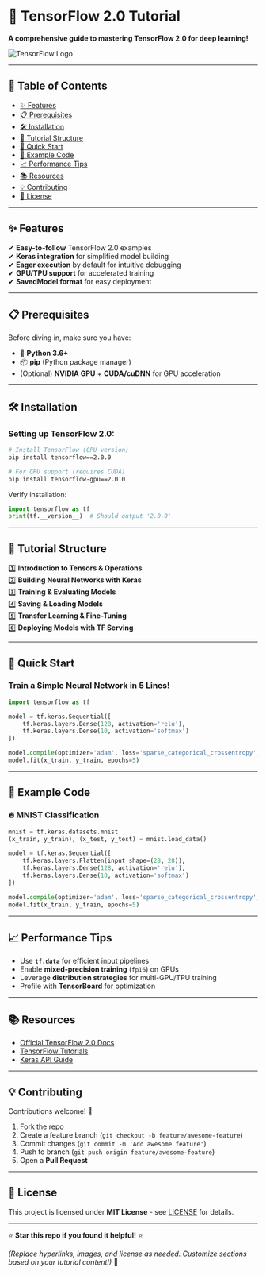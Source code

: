 # 🚀 TensorFlow 2.0 Tutorial 

**A comprehensive guide to mastering TensorFlow 2.0 for deep learning!**  

![TensorFlow Logo](https://www.tensorflow.org/images/tf_logo_social.png)  

---

## 📌 Table of Contents  
- [✨ Features](#-features)  
- [📋 Prerequisites](#-prerequisites)  
- [🛠 Installation](#-installation)  
- [📖 Tutorial Structure](#-tutorial-structure)  
- [🚀 Quick Start](#-quick-start)  
- [🤖 Example Code](#-example-code)  
- [📈 Performance Tips](#-performance-tips)  
- [📚 Resources](#-resources)  
- [💡 Contributing](#-contributing)  
- [📜 License](#-license)  

---

## ✨ Features  
✔ **Easy-to-follow** TensorFlow 2.0 examples  
✔ **Keras integration** for simplified model building  
✔ **Eager execution** by default for intuitive debugging  
✔ **GPU/TPU support** for accelerated training  
✔ **SavedModel format** for easy deployment  

---

## 📋 Prerequisites  
Before diving in, make sure you have:  
- 🐍 **Python 3.6+**  
- 📦 **pip** (Python package manager)  
- (Optional) **NVIDIA GPU** + **CUDA/cuDNN** for GPU acceleration  

---

## 🛠 Installation  
### Setting up TensorFlow 2.0:  

```bash
# Install TensorFlow (CPU version)
pip install tensorflow==2.0.0

# For GPU support (requires CUDA)
pip install tensorflow-gpu==2.0.0
```

Verify installation:  
```python
import tensorflow as tf
print(tf.__version__)  # Should output '2.0.0'
```

---

## 📖 Tutorial Structure  
1️⃣ **Introduction to Tensors & Operations**  
2️⃣ **Building Neural Networks with Keras**  
3️⃣ **Training & Evaluating Models**  
4️⃣ **Saving & Loading Models**  
5️⃣ **Transfer Learning & Fine-Tuning**  
6️⃣ **Deploying Models with TF Serving**  

---

## 🚀 Quick Start  
### Train a Simple Neural Network in 5 Lines!  

```python
import tensorflow as tf

model = tf.keras.Sequential([
    tf.keras.layers.Dense(128, activation='relu'),
    tf.keras.layers.Dense(10, activation='softmax')
])

model.compile(optimizer='adam', loss='sparse_categorical_crossentropy', metrics=['accuracy'])
model.fit(x_train, y_train, epochs=5)
```

---

## 🤖 Example Code  
### 🔥 MNIST Classification  
```python
mnist = tf.keras.datasets.mnist
(x_train, y_train), (x_test, y_test) = mnist.load_data()

model = tf.keras.Sequential([
    tf.keras.layers.Flatten(input_shape=(28, 28)),
    tf.keras.layers.Dense(128, activation='relu'),
    tf.keras.layers.Dense(10, activation='softmax')
])

model.compile(optimizer='adam', loss='sparse_categorical_crossentropy', metrics=['accuracy'])
model.fit(x_train, y_train, epochs=5)
```

---

## 📈 Performance Tips  
- Use **`tf.data`** for efficient input pipelines  
- Enable **mixed-precision training** (`fp16`) on GPUs  
- Leverage **distribution strategies** for multi-GPU/TPU training  
- Profile with **TensorBoard** for optimization  

---

## 📚 Resources  
- [Official TensorFlow 2.0 Docs](https://www.tensorflow.org/guide)  
- [TensorFlow Tutorials](https://www.tensorflow.org/tutorials)  
- [Keras API Guide](https://keras.io/api/)  

---

## 💡 Contributing  
Contributions welcome! 🎉  
1. Fork the repo  
2. Create a feature branch (`git checkout -b feature/awesome-feature`)  
3. Commit changes (`git commit -m 'Add awesome feature'`)  
4. Push to branch (`git push origin feature/awesome-feature`)  
5. Open a **Pull Request**  

---

## 📜 License  
This project is licensed under **MIT License** - see [LICENSE](LICENSE) for details.  

---

⭐ **Star this repo if you found it helpful!** ⭐  

*(Replace hyperlinks, images, and license as needed. Customize sections based on your tutorial content!)* 🎨